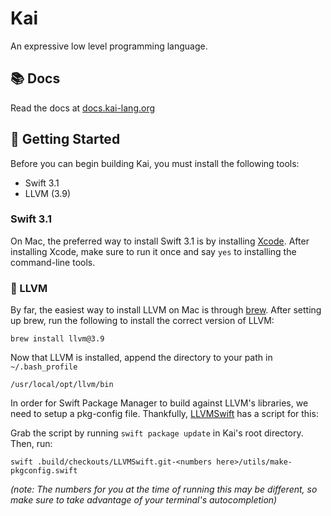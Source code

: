 # Kai
An expressive low level programming language.

## 📚 Docs
Read the docs at [docs.kai-lang.org](http://docs.kai-lang.org)

## 🚀 Getting Started 
Before you can begin building Kai, you must install the following tools: 

* Swift 3.1
* LLVM (3.9)

### Swift 3.1
On Mac, the preferred way to install Swift 3.1 is by installing [Xcode](https://developer.apple.com/xcode/). After installing Xcode, make sure to run it once and say `yes` to installing the command-line tools. 

### 🐉 LLVM 
By far, the easiest way to install LLVM on Mac is through [brew](https://brew.sh). After setting up brew, run the following to install the correct version of LLVM:
```
brew install llvm@3.9
```

Now that LLVM is installed, append the directory to your path in `~/.bash_profile`

```
/usr/local/opt/llvm/bin
``` 

In order for Swift Package Manager to build against LLVM's libraries, we need to setup a pkg-config file. Thankfully, [LLVMSwift](https://github.com/trill-lang/LLVMSwift_) has a script for this:

Grab the script by running `swift package update` in Kai's root directory. Then, run: 
```
swift .build/checkouts/LLVMSwift.git-<numbers here>/utils/make-pkgconfig.swift
```
_(note: The numbers for you at the time of running this may be different, so make sure to take advantage of your terminal's autocompletion)_
